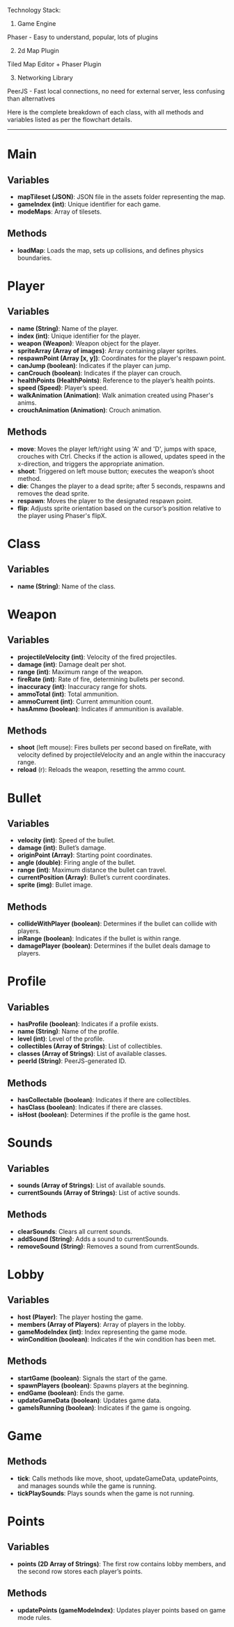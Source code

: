 Technology Stack:

1) Game Engine

Phaser - Easy to understand, popular, lots of plugins

2) 2d Map Plugin

Tiled Map Editor + Phaser Plugin

3) Networking Library

PeerJS - Fast local connections, no need for external server, less confusing than alternatives

Here is the complete breakdown of each class, with all methods and variables listed as per the flowchart details.

---
# Main

## Variables

- **mapTileset (JSON)**: JSON file in the assets folder representing the map.
- **gameIndex (int)**: Unique identifier for each game.
- **modeMaps**: Array of tilesets.

## Methods

- **loadMap**: Loads the map, sets up collisions, and defines physics boundaries.

# Player

## Variables

- **name (String)**: Name of the player.
- **index (int)**: Unique identifier for the player.
- **weapon (Weapon)**: Weapon object for the player.
- **spriteArray (Array of images)**: Array containing player sprites.
- **respawnPoint (Array [x, y])**: Coordinates for the player's respawn point.
- **canJump (boolean)**: Indicates if the player can jump.
- **canCrouch (boolean)**: Indicates if the player can crouch.
- **healthPoints (HealthPoints)**: Reference to the player’s health points.
- **speed (Speed)**: Player’s speed.
- **walkAnimation (Animation)**: Walk animation created using Phaser's anims.
- **crouchAnimation (Animation)**: Crouch animation.

## Methods

- **move**: Moves the player left/right using 'A' and 'D', jumps with space, crouches with Ctrl. Checks if the action is allowed, updates speed in the x-direction, and triggers the appropriate animation.
- **shoot**: Triggered on left mouse button; executes the weapon’s shoot method.
- **die**: Changes the player to a dead sprite; after 5 seconds, respawns and removes the dead sprite.
- **respawn**: Moves the player to the designated respawn point.
- **flip**: Adjusts sprite orientation based on the cursor’s position relative to the player using Phaser's flipX.

# Class

## Variables

- **name (String)**: Name of the class.

# Weapon

## Variables

- **projectileVelocity (int)**: Velocity of the fired projectiles.
- **damage (int)**: Damage dealt per shot.
- **range (int)**: Maximum range of the weapon.
- **fireRate (int)**: Rate of fire, determining bullets per second.
- **inaccuracy (int)**: Inaccuracy range for shots.
- **ammoTotal (int)**: Total ammunition.
- **ammoCurrent (int)**: Current ammunition count.
- **hasAmmo (boolean)**: Indicates if ammunition is available.

## Methods

- **shoot** (left mouse): Fires bullets per second based on fireRate, with velocity defined by projectileVelocity and an angle within the inaccuracy range.
- **reload** (r): Reloads the weapon, resetting the ammo count.

# Bullet

## Variables

- **velocity (int)**: Speed of the bullet.
- **damage (int)**: Bullet’s damage.
- **originPoint (Array)**: Starting point coordinates.
- **angle (double)**: Firing angle of the bullet.
- **range (int)**: Maximum distance the bullet can travel.
- **currentPosition (Array)**: Bullet’s current coordinates.
- **sprite (img)**: Bullet image.

## Methods

- **collideWithPlayer (boolean)**: Determines if the bullet can collide with players.
- **inRange (boolean)**: Indicates if the bullet is within range.
- **damagePlayer (boolean)**: Determines if the bullet deals damage to players.

# Profile

## Variables

- **hasProfile (boolean)**: Indicates if a profile exists.
- **name (String)**: Name of the profile.
- **level (int)**: Level of the profile.
- **collectibles (Array of Strings)**: List of collectibles.
- **classes (Array of Strings)**: List of available classes.
- **peerId (String)**: PeerJS-generated ID.

## Methods

- **hasCollectable (boolean)**: Indicates if there are collectibles.
- **hasClass (boolean)**: Indicates if there are classes.
- **isHost (boolean)**: Determines if the profile is the game host.

# Sounds

## Variables

- **sounds (Array of Strings)**: List of available sounds.
- **currentSounds (Array of Strings)**: List of active sounds.

## Methods

- **clearSounds**: Clears all current sounds.
- **addSound (String)**: Adds a sound to currentSounds.
- **removeSound (String)**: Removes a sound from currentSounds.

# Lobby

## Variables

- **host (Player)**: The player hosting the game.
- **members (Array of Players)**: Array of players in the lobby.
- **gameModeIndex (int)**: Index representing the game mode.
- **winCondition (boolean)**: Indicates if the win condition has been met.

## Methods

- **startGame (boolean)**: Signals the start of the game.
- **spawnPlayers (boolean)**: Spawns players at the beginning.
- **endGame (boolean)**: Ends the game.
- **updateGameData (boolean)**: Updates game data.
- **gameIsRunning (boolean)**: Indicates if the game is ongoing.

# Game

## Methods

- **tick**: Calls methods like move, shoot, updateGameData, updatePoints, and manages sounds while the game is running.
- **tickPlaySounds**: Plays sounds when the game is not running.

# Points

## Variables

- **points (2D Array of Strings)**: The first row contains lobby members, and the second row stores each player’s points.

## Methods

- **updatePoints (gameModeIndex)**: Updates player points based on game mode rules.



































